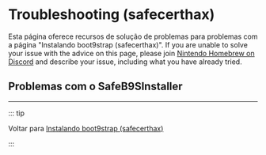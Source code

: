 # Troubleshooting (safecerthax)

Esta página oferece recursos de solução de problemas para problemas com a página "Instalando boot9strap (safecerthax)". If you are unable to solve your issue with the advice on this page, please join [Nintendo Homebrew on Discord](https://discord.gg/MWxPgEp) and describe your issue, including what you have already tried.

## Problemas com o SafeB9SInstaller

<!--@include: ./_include/troubleshooting-sb9si-bin.md -->

<!--@include: ./_include/troubleshooting-sb9si-common.md -->

<!--@include: ./_include/troubleshooting-get-help-common.md -->

---

::: tip

Voltar para [Instalando boot9strap (safecerthax)](installing-boot9strap-\(safecerthax\))

:::

<!--@include: ./_include/troubleshooting-return.md -->
